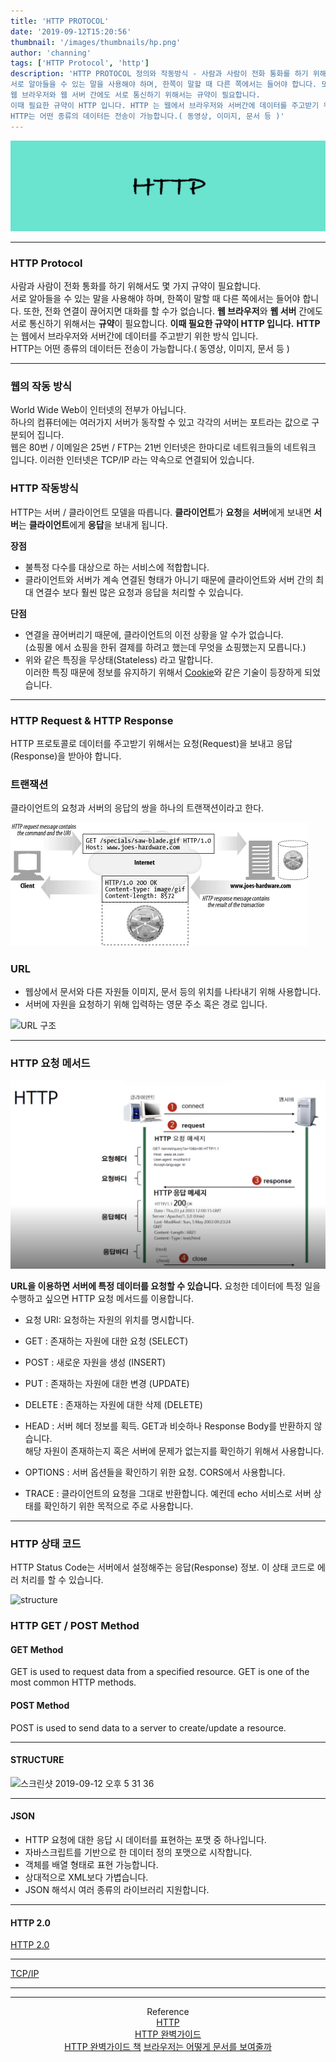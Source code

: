 ```yaml
---
title: 'HTTP PROTOCOL'
date: '2019-09-12T15:20:56'
thumbnail: '/images/thumbnails/hp.png'
author: 'channing'
tags: ['HTTP Protocol', 'http']
description: 'HTTP PROTOCOL 정의와 작동방식 - 사람과 사람이 전화 통화를 하기 위해서도 몇 가지 규약이 필요합니다.
서로 알아들을 수 있는 말을 사용해야 하며, 한쪽이 말할 때 다른 쪽에서는 들어야 합니다. 또한, 전화 연결이 끊어지면 대화를 할 수가 없습니다.
웹 브라우저와 웹 서버 간에도 서로 통신하기 위해서는 규약이 필요합니다.
이때 필요한 규약이 HTTP 입니다. HTTP 는 웹에서 브라우저와 서버간에 데이터를 주고받기 위한 방식 입니다.
HTTP는 어떤 종류의 데이터든 전송이 가능합니다.( 동영상, 이미지, 문서 등 )'
---
```


![ht](./hp.png)

<hr />

### HTTP Protocol

사람과 사람이 전화 통화를 하기 위해서도 몇 가지 규약이 필요합니다.<br>
서로 알아들을 수 있는 말을 사용해야 하며, 한쪽이 말할 때 다른 쪽에서는 들어야 합니다. 또한, 전화 연결이 끊어지면 대화를 할 수가 없습니다.
**웹 브라우저**와 **웹 서버** 간에도 서로 통신하기 위해서는 **규약**이 필요합니다.
**이때 필요한 규약이 HTTP 입니다.** **HTTP** 는 웹에서 브라우저와 서버간에 데이터를 주고받기 위한 방식 입니다.<br>
HTTP는 어떤 종류의 데이터든 전송이 가능합니다.( 동영상, 이미지, 문서 등 )

---

### 웹의 작동 방식

World Wide Web이 인터넷의 전부가 아닙니다.<br>
하나의 컴퓨터에는 여러가지 서버가 동작할 수 있고 각각의 서버는 포트라는 값으로 구분되어 집니다.<br>
웹은 80번 / 이메일은 25번 / FTP는 21번 인터넷은 한마디로 네트워크들의 네트워크 입니다. 이러한 인터넷은 TCP/IP 라는 약속으로 연결되어 있습니다.

### HTTP 작동방식

HTTP는 서버 / 클라이언트 모델을 따릅니다.
**클라이언트**가 **요청**을 **서버**에게 보내면 **서버**는 **클라이언트**에게 **응답**을 보내게 됩니다.

**장점**

- 불특정 다수를 대상으로 하는 서비스에 적합합니다.<br>
- 클라이언트와 서버가 계속 연결된 형태가 아니기 때문에 클라이언트와 서버 간의 최대 연결수 보다 훨씬 많은 요청과 응답을 처리할 수 있습니다.

**단점**<br>

- 연결을 끊어버리기 때문에, 클라이언트의 이전 상황을 알 수가 없습니다.<br>(쇼핑몰 에서 쇼핑을 한뒤 결제를 하려고 했는데 무엇을 쇼핑했는지 모릅니다.)<br>
- 위와 같은 특징을 무상태(Stateless) 라고 말합니다.<br>
  이러한 특징 때문에 정보를 유지하기 위해서 [Cookie](https://developer-channing.com/ko/blog/2019/10/13/channing/)와 같은 기술이 등장하게 되었습니다.

---

### HTTP Request & HTTP Response

HTTP 프로토콜로 데이터를 주고받기 위해서는 요청(Request)을 보내고 응답(Response)을 받아야 합니다.

### 트랜잭션

클라이언트의 요청과 서버의 응답의 쌍을 하나의 트랜잭션이라고 한다.

![tra](./tra2.png)

### URL

- 웹상에서 문서와 다른 자원들 이미지, 문서 등의 위치를 나타내기 위해 사용합니다.
- 서버에 자원을 요청하기 위해 입력하는 영문 주소 혹은 경로 입니다.

![URL 구조](https://joshua1988.github.io/images/posts/web/http/url-structure.png)

---

### HTTP 요청 메서드

![HTTP](./web.png)

**URL을 이용하면 서버에 특정 데이터를 요청할 수 있습니다.** 요청한 데이터에 특정 일을 수행하고 싶으면 HTTP 요청 메서드를 이용합니다.<br>

- 요청 URI: 요청하는 자원의 위치를 명시합니다. <br>

- GET : 존재하는 자원에 대한 요청 (SELECT)<br>
- POST : 새로운 자원을 생성 (INSERT)<br>
- PUT : 존재하는 자원에 대한 변경 (UPDATE)<br>
- DELETE : 존재하는 자원에 대한 삭제 (DELETE)<br>
- HEAD : 서버 헤더 정보를 획득. GET과 비슷하나 Response Body를 반환하지 않습니다. <br>해당 자원이 존재하는지 혹은 서버에 문제가 없는지를 확인하기 위해서 사용합니다.<br>
- OPTIONS : 서버 옵션들을 확인하기 위한 요청. CORS에서 사용합니다.<br>
- TRACE : 클라이언트의 요청을 그대로 반환합니다. 예컨데 echo 서비스로 서버 상태를 확인하기 위한 목적으로 주로 사용합니다.

---

### HTTP 상태 코드

HTTP Status Code는 서버에서 설정해주는 응답(Response) 정보.
이 상태 코드로 에러 처리를 할 수 있습니다.

![structure](https://joshua1988.github.io/images/posts/web/http/http-full-structure.png)

### HTTP GET / POST Method

#### GET Method

GET is used to request data from a specified resource.
GET is one of the most common HTTP methods.

#### POST Method

POST is used to send data to a server to create/update a resource.

---

#### STRUCTURE

<img width="942" alt="스크린샷 2019-09-12 오후 5 31 36" src="https://user-images.githubusercontent.com/48753593/64767731-32ba1a00-d583-11e9-9e0a-46385afcfc00.png">

---

#### JSON

- HTTP 요청에 대한 응답 시 데이터를 표현하는 포맷 중 하나입니다.
- 자바스크립트를 기반으로 한 데이터 정의 포맷으로 시작합니다.
- 객체를 배열 형태로 표현 가능합니다.
- 상대적으로 XML보다 가볍습니다.
- JSON 해석시 여러 종류의 라이브러리 지원합니다.

---

#### HTTP 2.0

[HTTP 2.0](https://www.popit.kr/%EB%82%98%EB%A7%8C-%EB%AA%A8%EB%A5%B4%EA%B3%A0-%EC%9E%88%EB%8D%98-http2/)

---

[TCP/IP](https://brunch.co.kr/@wangho/6)

---

<hr />

<center>

Reference <br>
[HTTP](https://www.edwith.org/boostcourse-web/lecture/16661/) <br>
[HTTP 완벽가이드](https://feel5ny.github.io/2019/08/18/HTTP_003_04/)<br>
[HTTP 완벽가이드 책](http://www.kyobobook.co.kr/product/detailViewKor.laf?ejkGb=KOR&mallGb=KOR&barcode=9788966261208&orderClick=LEa&Kc=)
[브라우저는 어떻게 문서를 보여줄까](https://medium.com/@pks2974/website%EB%8A%94-%EC%96%B4%EB%96%BB%EA%B2%8C-%EB%B3%B4%EC%97%AC%EC%A7%80%EA%B2%8C%EB%90%98%EB%8A%94-%EA%B1%B8%EA%B9%8C-1-108009d4bdb)

</center>
